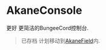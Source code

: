 # AkaneConsole
更好 更简洁的BungeeCord控制台.

> 已存档  计划移动到[AkaneField](https://github.com/CatMoe/AkaneField)内.
